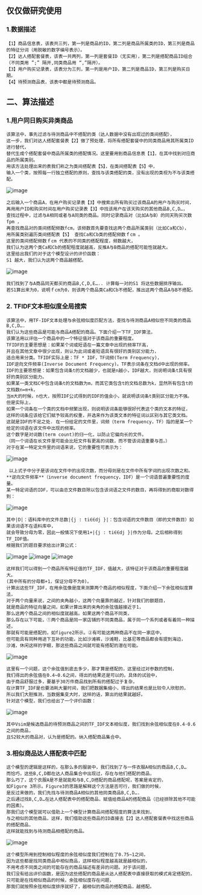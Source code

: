 ## 仅仅做研究使用
### 1.数据描述 
    【1】商品信息表，该表共三列，第一列是商品的ID，第二列是商品所属类的ID，第三列是商品的特征分词（用脱敏的数字编号表示）。
    【2】达人搭配套餐表，该表一共两列，第一列是套餐ID（无实用），第二列是搭配商品ID组合（不同类用 ”;” 隔开,同类商品用 “,”隔开）。
    【3】用户购买记录表，该表分为三列，第一列是用户ID，第二列是商品ID，第三列是购买日期。
    【4】待预测商品表，该表中都是待预测商品。
## 二、算法描述
### 1.用户同日购买异类商品
    该算法中，事先过滤与待测商品中不搭配的类（达人数据中没有出现过的类间搭配），
    这一步，我们对达人搭配套餐表【2】做了预处理，将所有搭配套餐中的同类商品用其所属类ID进行替代，
    替代生成个搭配套餐中商品所属类的搭配情况。这里要用到商品信息表【1】，在其中找到对应商品的所属类别。
    用该方法处理出来的表我们称之为类间搭配表【5】，在类间搭配表【5】中，
    输入一个类，按照每一行独立搭配的原则，查找与该类搭配的类，没有出现的类视为不与该类搭配。

   ![image](https://github.com/haodong-liu/-/blob/master/pic/3.png)

    之后输入一个商品A，在用户购买记录表【3】中搜索出所有购买过该商品A的用户与购买时间，
    再用用户ID和购买时间在用户购买记录表【3】中找该用户在该天购买的其他商品B,C,D…，
    查找过程中，过滤与A相同或者与A同类的商品。同时记录商品对（比如A与B）的同天购买次数fpm ，
    再查找商品对的类间搭配频数fcm，该频数首先要查找这两个商品所属类别（比如Ca和Cb），
    用所属类别遍历类间搭配表【5】 查找Ca和Cb类的搭配频数ｆcm 。
    这里的类间搭配频数ｆcm 代表的不同类的搭配程度，频数越大，
    我们认为这两个类Ca和Cb的搭配程度就越高，反推A与B商品的搭配可能性就越大。
    这里给出我们的对于这个模型设计的评价函数：
    S1 越大，我们认为这两个商品越搭配。
    
   ![image](https://github.com/haodong-liu/-/blob/master/pic/4.jpg)

    我们找到了与A商品同天都买的商品B,C,D,E….. 计算每一对的S1 将这些数据排序输出。
    若S1算出来为0，说明ｆcm为0，则该两个商品类Ca和Cb不搭配，推出这两个商品A与B不搭配。

### 2. TFIDF文本相似度全局搜索
    该算法中，用TF-IDF文本处理与余弦相似度匹配方法，查找与待测商品A相似但不同类的商品B,C,D….
    我们认为这些商品是可能与商品A搭配的商品。下面介绍一下TF_IDF算法，
    该算法用以评估一个商品中的一个特征值对于该商品的重要程度。
    TFIDF的主要思想是：如果某个词或短语在一篇文章中出现的频率TF高，
    并且在其他文章中很少出现，则认为此词或者短语具有很好的类别区分能力，
    适合用来分类。TFIDF实际上是：TF * IDF，TF词频(Term Frequency)，
    IDF逆向文件频率(Inverse Document Frequency)。TF表示词条在文档d中出现的频率。
    IDF的主要思想是：如果包含词条t的文档越少，也就是n越小，IDF越大，则说明词条t具有很好的类别区分能力。
    如果某一类文档C中包含词条t的文档数为m，而其它类包含t的文档总数为k，显然所有包含t的文档数n=m+k，
    当m大的时候，n也大，按照IDF公式得到的IDF的值会小，就说明该词条t类别区分能力不强。但是实际上，
    如果一个词条在一个类的文档中频繁出现，则说明该词条能够很好代表这个类的文本的特征，
    这样的词条应该给它们赋予较高的权重，并选来作为该类文本的特征词以区别与其它类文档。
    这就是IDF的不足之处. 在一份给定的文件里，词频（term frequency，TF）指的是某一个给定的词语在该文件中出现的频率。
    这个数字是对词数(term count)的归一化，以防止它偏向长的文件。
    （同一个词语在长文件里可能会比短文件有更高的词数，而不管该词语重要与否。）
    对于在某一特定文件里的词语来说，它的重要性可表示为：
    
![image](https://github.com/haodong-liu/-/blob/master/pic/5.jpg)

     以上式子中分子是该词在文件中的出现次数，而分母则是在文件中所有字词的出现次数之和。
    **逆向文件频率**（inverse document frequency，IDF）是一个词语普遍重要性的度量。
    某一特定词语的IDF，可以由总文件数目除以包含该词语之文件的数目，再将得到的商取对数得到：
![image](https://github.com/haodong-liu/-/blob/master/pic/6.jpg)

    其中|D|：语料库中的文件总数|{j : ti∈∈dj }|：包含词语的文件数目（即的文件数目）如果该词语不在语料库中，
    就会导致分母为零，因此一般情况下使用1+|{j : ti∈∈dj }|作为分母。之后相称得到TF_IDF值。
    根据我们的题目要求给出计算公式：
![image](https://github.com/haodong-liu/-/blob/master/pic/7.png)
![image](https://github.com/haodong-liu/-/blob/master/pic/8.png)
![image](https://github.com/haodong-liu/-/blob/master/pic/9.png)

    这样我们可以得到一个商品所有特征值的TF_IDF，值越大，该特征对于该商品的重要程度越大。
    (其中所有的分母都+1，保证分母不为0)。
    计算出这些TF_IDF，在用余弦像是度来测算两个商品的相似程度，下面介绍一下余弦相似度算法，
    对于两个向量来说，之间的夹角越小，这两个向量靠的越近，针对我们的额题目，
    就是商品的特征向量之间，如果计算出来的夹角的余弦值越接近于1，
    那么这两个商品之间的相似度就越高。如果这两个商品不同类，
    那么存在以下可能，①两个商品是同一家店铺的不同类商品，属于同一个系列或者有着同一种描述，
    那就有可能是搭配的，如figure2所示。②有可能这两种商品不在同一家店中，
    但可能具有同种用途下互补的功能，比如沙滩裤，沙滩鞋，比基尼等商品都会有提到海边，
    沙滩，休闲这样的字眼，那这些商品之间就可能有搭配的潜在可能。 
![image](https://github.com/haodong-liu/-/blob/master/pic/10.png)

    这里有一个问题，这个余弦值到底去多少，那才算是搭配的，这里经过对参数的控制，
    我们得出的余弦值在0.4~0.6之间，得出的结果还是可以的。具体的试验中，
    由于商品舒服过多，要基于30万件商品找到所有的搭配过于复杂，
    在计算TF_IDF是也要消耗大量时间，我们把数据集缩小，得出的结果也是比较令人欣慰的，
    所以我们大胆推测，当数据集变大时，这样的话，算出的结果就越好。
    针对这个模型，我们也给出了一个评价函数：
![image](https://github.com/haodong-liu/-/blob/master/pic/11.png)

    其中Vsim是候选商品的待预测商品之间的TF_IDF文本相似度，我们找到余弦相似度在0.4·0.6之间的商品，
    且S2较大的商品对，认为是搭配的。纳入搭配商品集合中。

### 3.相似商品达人搭配表中匹配
    这个模型的逻辑是这样的，在那么多的服装中，我们找到了与一件衣服A相似的商品B,C,D…
    而恰巧，这些B,C,D都在达人商品集合中出现过，存在与他们搭配的商品，
    那么巧了，这个衣服A是不是就能和与B,C,D搭配的商品搭配呢，答案是肯定的，
    如Figure 3所示。Figure3的思路是解释这个方法是否可行，我们做的时候，
    是反过来做的，我们先找与待测商品A相似的其他同类商品B,C,D….
    之后通过找B,C,D…在达人搭配表中的搭配商品，赋值给商品A的搭配商品（已经排除其他不可能的因素）。
    那我们这个模型就可以借助上一个模型计算商品间搭配程度的算法来找到，
    与之相似的其他商品，这样，我们借助这些商品的ID直接去【2】达人搭配套餐表中找这些商品的搭配商品，
    这样就能找到与待测商品相搭配的商品。
![image](https://github.com/haodong-liu/-/blob/master/pic/12.png)

    这个模型所用到控制相似程度的余弦相似度我们控制在了0.75~1之间，
    因为这些都是找同类商品中相似商品，这样相似程度越高就是越相似的，
    不用考虑不同类之间的可能存在的商品描述有差异的问题。对于该问题，
    我们没有给出评价函数，是因为这些搭配的商品是从达人搭配表中直接获取的模式肯定搭配的，
    只可能是在找相似商品的时候，余弦相似度存在问题，
    那我们就按照余弦相似度排序就好了，越相似的商品的搭配商品，越搭配。


